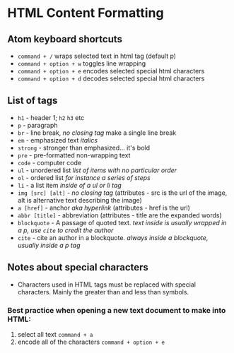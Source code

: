 # HTML Content Formatting

## Atom keyboard shortcuts

* `command + /` wraps selected text in html tag (default p)
* `command + option + w` toggles line wrapping
* `command + option + e` encodes selected special html characters
* `command + option + d` decodes selected special html characters


## List of tags

* `h1` - header 1; `h2` `h3` etc
* `p` - paragraph
* `br` - line break, *no closing tag* make a single line break
* `em` - emphasized text *italics*
* `strong` - stronger than emphasized... it's bold
* `pre` - pre-formatted non-wrapping text
* `code` - computer code
* `ul` - unordered list *list of items with no particular order*
* `ol` - ordered list *for instance a series of steps*
* `li` - a list item *inside of a ul or li tag*
* `img [src] [alt]` - *no closing tag* (attributes - src is the url of the image, alt is alternative text describing the image)
* `a [href]` - anchor *aka hyperlink* (attributes - href is the url)
* `abbr [title]` - abbreviation (attributes - title are the expanded words)
* `blockquote` - A passage of quoted text. *text inside is usually wrapped in a p, use `cite` to credit the author*
* `cite` - cite an author in a blockquote. *always inside a blockquote, usually inside a p tag*


## Notes about special characters

* Characters used in HTML tags must be replaced with special characters. Mainly the greater than and less than symbols.

### Best practice when opening a new text document to make into HTML:

1. select all text `command + a`
2. encode all of the characters  `command + option + e`
